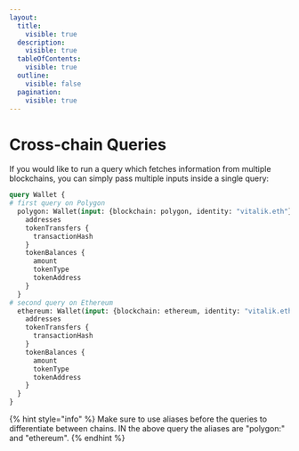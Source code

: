 ```yaml
---
layout:
  title:
    visible: true
  description:
    visible: true
  tableOfContents:
    visible: true
  outline:
    visible: false
  pagination:
    visible: true
---
```


# Cross-chain Queries

If you would like to run a query which fetches information from multiple blockchains, you can simply pass multiple inputs inside a single query:

```graphql
query Wallet {
# first query on Polygon
  polygon: Wallet(input: {blockchain: polygon, identity: "vitalik.eth"}) {
    addresses
    tokenTransfers {
      transactionHash
    }
    tokenBalances {
      amount
      tokenType
      tokenAddress
    }
  }
# second query on Ethereum
  ethereum: Wallet(input: {blockchain: ethereum, identity: "vitalik.eth"}) {
    addresses
    tokenTransfers {
      transactionHash
    }
    tokenBalances {
      amount
      tokenType
      tokenAddress
    }
  }
}

```

{% hint style="info" %}
Make sure to use aliases before the queries to differentiate between chains. IN the above query the aliases are "polygon:" and "ethereum".&#x20;
{% endhint %}

